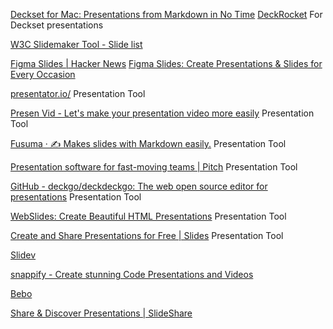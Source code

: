 
[Deckset for Mac: Presentations from Markdown in No Time](https://www.deckset.com/)
[DeckRocket](https://github.com/jpsim/DeckRocket)
For Deckset presentations

[W3C Slidemaker Tool - Slide list](https://www.w3.org/Talks/slidemaker/YYMMsub)

[Figma Slides | Hacker News](https://news.ycombinator.com/item?id=40802676)
[Figma Slides: Create Presentations & Slides for Every Occasion](https://www.figma.com/slides/)

[presentator.io/](https://presentator.io/)
Presentation Tool

[Presen Vid - Let's make your presentation video more easily](https://presen-vid.com/en)
Presentation Tool

[Fusuma · ✍️ Makes slides with Markdown easily.](https://hiroppy.github.io/fusuma/)
Presentation Tool

[Presentation software for fast-moving teams | Pitch](https://pitch.com/)
Presentation Tool

[GitHub - deckgo/deckdeckgo: The web open source editor for presentations](https://github.com/deckgo/deckdeckgo)
Presentation Tool

[WebSlides: Create Beautiful HTML Presentations](https://webslides.tv/#slide=1)
Presentation Tool

[Create and Share Presentations for Free | Slides](https://slides.com/)
Presentation Tool

[Slidev](https://sli.dev/)

[snappify - Create stunning Code Presentations and Videos](https://snappify.com/)

[Bebo](http://bebo.com/)

[Share & Discover Presentations | SlideShare](https://www.slideshare.net/)
